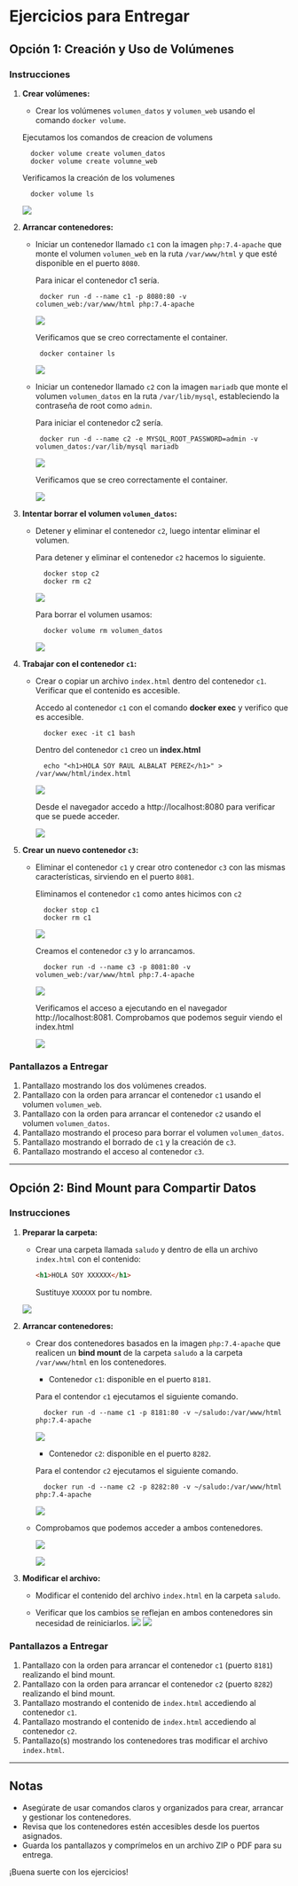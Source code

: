 # Ejercicios para Entregar

## Opción 1: Creación y Uso de Volúmenes

### **Instrucciones**
1. **Crear volúmenes:**
   - Crear los volúmenes `volumen_datos` y `volumen_web` usando el comando `docker volume`.

    Ejecutamos los comandos de creacion de volumens 
      ```
        docker volume create volumen_datos
        docker volume create volumne_web
      ```
    Verificamos la creación de los volumenes 

      ```
        docker volume ls

      ```

     ![](imagenes/imagenesACT3/imagen1.png) 



2. **Arrancar contenedores:**
   - Iniciar un contenedor llamado `c1` con la imagen `php:7.4-apache` que monte el volumen `volumen_web` en la ruta `/var/www/html` y que esté disponible en el puerto `8080`.

     Para inicar el contenedor c1 sería.
      ```
       docker run -d --name c1 -p 8080:80 -v columen_web:/var/www/html php:7.4-apache
      ```
     ![](imagenes/imagenesACT3/imagen2.png) 

     Verificamos que se creo correctamente el container.
      ```
       docker container ls
      ```
     ![](imagenes/imagenesACT3/imagen3.png)



   - Iniciar un contenedor llamado `c2` con la imagen `mariadb` que monte el volumen `volumen_datos` en la ruta `/var/lib/mysql`, estableciendo la contraseña de root como `admin`.

     Para iniciar el contenedor c2 sería.
      ```
       docker run -d --name c2 -e MYSQL_ROOT_PASSWORD=admin -v volumen_datos:/var/lib/mysql mariadb
      ```
     ![](imagenes/imagenesACT3/imagen4.png)

     Verificamos que se creo correctamente el container.

     ![](imagenes/imagenesACT3/imagen5.png)





3. **Intentar borrar el volumen `volumen_datos`:**
   - Detener y eliminar el contenedor `c2`, luego intentar eliminar el volumen.

     Para detener y eliminar el contenedor `c2` hacemos lo siguiente.
       ```
         docker stop c2
         docker rm c2
       ```
     ![](imagenes/imagenesACT3/imagen6.png)  

     Para borrar el volumen usamos:
       
       ```
         docker volume rm volumen_datos
       ``` 
     ![](imagenes/imagenesACT3/imagen7.png)


4. **Trabajar con el contenedor `c1`:**
   - Crear o copiar un archivo `index.html` dentro del contenedor `c1`. Verificar que el contenido es accesible.
     
      Accedo al contenedor `c1` con el comando **docker exec** y verifico que es accesible.

       ```
         docker exec -it c1 bash
       ``` 

      Dentro del contenedor `c1` creo un **index.html**
       ```
         echo "<h1>HOLA SOY RAUL ALBALAT PEREZ</h1>" > /var/www/html/index.html
       ``` 

        ![](imagenes/imagenesACT3/imagen8.png)

      Desde el navegador accedo a http://localhost:8080 para verificar que se puede acceder.

        ![](imagenes/imagenesACT3/imagen9.png)


        
5. **Crear un nuevo contenedor `c3`:**
   - Eliminar el contenedor `c1` y crear otro contenedor `c3` con las mismas características, sirviendo en el puerto `8081`.
    
     Eliminamos el contenedor  `c1` como antes hicimos con `c2` 

       ```
         docker stop c1
         docker rm c1
       ```
      ![](imagenes/imagenesACT3/imagen10.png)

     Creamos el contenedor `c3` y lo arrancamos.

       ```
         docker run -d --name c3 -p 8081:80 -v volumen_web:/var/www/html php:7.4-apache
       ```
       ![](imagenes/imagenesACT3/imagen11.png)


     Verificamos el acceso a ejecutando en el navegador http://localhost:8081. Comprobamos que podemos seguir viendo el index.html
         
       ![](imagenes/imagenesACT3/imagen12.png)   

### **Pantallazos a Entregar**
1. Pantallazo mostrando los dos volúmenes creados.
2. Pantallazo con la orden para arrancar el contenedor `c1` usando el volumen `volumen_web`.
3. Pantallazo con la orden para arrancar el contenedor `c2` usando el volumen `volumen_datos`.
4. Pantallazo mostrando el proceso para borrar el volumen `volumen_datos`.
5. Pantallazo mostrando el borrado de `c1` y la creación de `c3`.
6. Pantallazo mostrando el acceso al contenedor `c3`.

---

## Opción 2: Bind Mount para Compartir Datos

### **Instrucciones**
1. **Preparar la carpeta:**
   - Crear una carpeta llamada `saludo` y dentro de ella un archivo `index.html` con el contenido:
     ```html
     <h1>HOLA SOY XXXXXX</h1>
     ```
     Sustituye `XXXXXX` por tu nombre.

    ![](imagenes/imagenesACT3/imagen13.png)

2. **Arrancar contenedores:**
   - Crear dos contenedores basados en la imagen `php:7.4-apache` que realicen un **bind mount** de la carpeta `saludo` a la carpeta `/var/www/html` en los contenedores.
     - Contenedor `c1`: disponible en el puerto `8181`.

      Para el contendor `c1` ejecutamos el siguiente comando.
        ```
          docker run -d --name c1 -p 8181:80 -v ~/saludo:/var/www/html php:7.4-apache
        ```

       ![](imagenes/imagenesACT3/imagen14.png)    

     - Contenedor `c2`: disponible en el puerto `8282`.

      Para el contendor `c2` ejecutamos el siguiente comando.

        ```
          docker run -d --name c2 -p 8282:80 -v ~/saludo:/var/www/html php:7.4-apache
        ```
       ![](imagenes/imagenesACT3/imagen15.png) 

    - Comprobamos que podemos acceder a ambos contenedores.

       ![](imagenes/imagenesACT3/imagen16.png) 

       ![](imagenes/imagenesACT3/imagen17.png) 
      

3. **Modificar el archivo:**
   - Modificar el contenido del archivo `index.html` en la carpeta `saludo`.
     

   - Verificar que los cambios se reflejan en ambos contenedores sin necesidad de reiniciarlos.
    ![](imagenes/imagenesACT3/imagen18.png) 
    ![](imagenes/imagenesACT3/imagen19.png) 


### **Pantallazos a Entregar**
1. Pantallazo con la orden para arrancar el contenedor `c1` (puerto `8181`) realizando el bind mount.
2. Pantallazo con la orden para arrancar el contenedor `c2` (puerto `8282`) realizando el bind mount.
3. Pantallazo mostrando el contenido de `index.html` accediendo al contenedor `c1`.
4. Pantallazo mostrando el contenido de `index.html` accediendo al contenedor `c2`.
5. Pantallazo(s) mostrando los contenedores tras modificar el archivo `index.html`.

---

## Notas

- Asegúrate de usar comandos claros y organizados para crear, arrancar y gestionar los contenedores.
- Revisa que los contenedores estén accesibles desde los puertos asignados.
- Guarda los pantallazos y comprímelos en un archivo ZIP o PDF para su entrega.

¡Buena suerte con los ejercicios!
